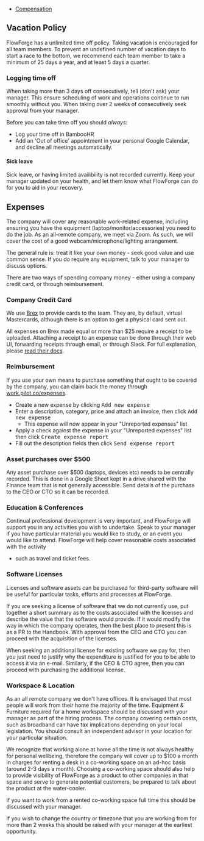 - [Compensation](../peopleops/compensation.md)

## Vacation Policy

FlowForge has a unlimited time off policy. Taking vacation is encouraged for all
team members. To prevent an undefined number of vacation days to start a race to
the bottom, we recommend each team member to take a minimum of 25 days a year,
and at least 5 days a quarter.

### Logging time off

When taking more than 3 days off consecutively, tell (don't ask) your manager. 
This ensure scheduling of work and operations continue to run smoothly without
you. When taking over 2 weeks of consecutively seek approval from your manager.

Before you can take time off you should _always_:
* Log your time off in BambooHR
* Add an 'Out of office' appointment in your personal Google Calendar, and decline
   all meetings automatically.

#### Sick leave

Sick leave, or having limited availibility is not recorded currently. Keep your
manager updated on your health, and let them know what FlowForge can do for you
to aid in your recovery.

## Expenses

The company will cover any reasonable work-related expense, including ensuring you
have the equipment (laptop/monitor/accessories) you need to do the job. As an
all-remote company, we meet via Zoom. As such, we will cover the cost of a good
webcam/microphone/lighting arrangement.

The general rule is: treat it like your own money - seek good value and use 
common sense. If you do require any equipment, talk to your manager to discuss options.

There are two ways of spending company money - either using a company credit card,
or through reimbursement.

### Company Credit Card

We use [Brex](https://www.brex.com/) to provide cards to the team. They are, by
default, virtual Mastercards, although there is an option to get a physical
card sent out.

All expenses on Brex made equal or more than $25 require a receipt to be
uploaded. Attaching a receipt to an expense can be done through their web UI,
forwarding receipts through email, or through Slack. For full explanation,
please [read their docs][brex-receipts].

[brex-receipts]: https://www.brex.com/support/how-do-i-attach-receipts-to-brex-transactions/

### Reimbursement

If you use your own means to purchase something that ought to be covered by the
company, you can claim back the money through [work.pilot.co/expenses](https://work.pilot.co/expenses).

* Create a new expense by clicking <kbd>Add new expense</kbd>
* Enter a description, category, price and attach an invoice, then click <kbd>Add new expense</kbd>
  * This expense will now appear in your "Unreported expenses" list
* Apply a check against the expense in your "Unreported expenses" list then click <kbd>Create expense report</kbd>
* Fill out the description fields then click <kbd>Send expense report</kbd>

### Asset purchases over $500

Any asset purchase over $500 (laptops, devices etc) needs to be centrally recorded.
This is done in a Google Sheet kept in a drive shared with the Finance team that
is not generally accessible. Send details of the purchase to the CEO or CTO so 
it can be recorded.

### Education & Conferences

Continual professional development is very important, and FlowForge will support
you in any activities you wish to undertake. Speak to your manager if you have
particular material you would like to study, or an event you would like to
attend. FlowForge will help cover reasonable costs associated with the activity
- such as travel and ticket fees.

### Software Licenses

Licenses and software assets can be purchased for third-party software will be useful for particular tasks, efforts and processes at FlowForge.

If you are seeking a license of software that we do not currently use, put together a short summary as to the costs associated with the licenses and describe the value that the software would provide. If it would modify the way in which the company operates, then the best place to present this is as a PR to the Handbook. With approval from the CEO and CTO you can proceed with the acquisition of the licenses.

When seeking an additional license for existing software we pay for, then you just need to justify why the expenditure is justified for you to be able to access it via an e-mail. Similarly, if the CEO & CTO agree, then you can proceed with purchasing the additional license.

### Workspace & Location

As an all remote company we don't have offices. It is envisaged that most people will work from their home the majority of the time. Equipment & Furniture required for a home workspace should be discussed with your manager as part of the hiring process.
The company covering certain costs, such as broadband can have tax implications depending on your local legislation. You should consult an independent advisor in your location for your particular situation.

We recognize that working alone at home all the time is not always healthy for personal wellbeing, therefore the company will cover up to $100 a month in charges for renting a desk in a co-working space on an ad-hoc basis (around 2-3 days a month). Choosing a co-working space should also help to provide visibility of FlowForge as a product to other companies in that space and serve to generate potential customers, be prepared to talk about the product at the water-cooler.

If you want to work from a rented co-working space full time this should be discussed with your manager.

If you wish to change the country or timezone that you are working from for more than 2 weeks this should be raised with your manager at the earliest opportunity.